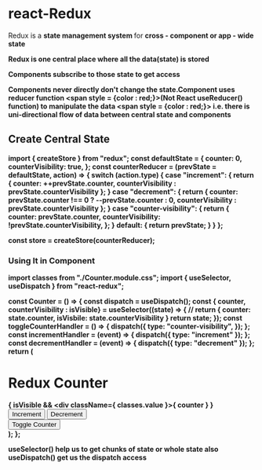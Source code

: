 # react-Redux

Redux is a <strong>state management system </strong> for <strong>cross - component or app - wide state<strong>

<strong>Redux is one central place where all the data(state) is stored</strong>

<strong>Components subscribe to those state to get access</strong>

<strong>Components never directly don't change the state.Component uses reducer function 
<span style = {color : red;}>(Not React useReducer() function)<span> to manipulate the data 
<span style = {color : red;}> i.e. there is uni-directional flow of data between central state and components<span><strong>

## Create Central State

import { createStore } from "redux";
const defaultState = {
  counter: 0,
  counterVisibility: true,
};
const counterReducer = (prevState = defaultState, action) => {
  switch (action.type) {
    case "increment": {
      return {
        counter: ++prevState.counter,
        counterVisibility : prevState.counterVisibility
      };
    }
    case "decrement": {
      return {
        counter: prevState.counter !== 0 ? --prevState.counter : 0,
        counterVisibility : prevState.counterVisibility
      };
    }
    case "counter-visibility": {
      return {
        counter: prevState.counter,
        counterVisibility: !prevState.counterVisibility,
      };
    }
    default: {
      return prevState;
    }
  }
};

const store = createStore(counterReducer);

### Using It in Component
import classes from "./Counter.module.css";
import { useSelector, useDispatch } from "react-redux";

const Counter = () => {
  const dispatch = useDispatch();
  const { counter, counterVisibility : isVisible} = useSelector((state) => {
    // return { counter: state.counter, isVisbile: state.counterVisibility }
    return state;
  });
  const toggleCounterHandler = () => {
    dispatch({
      type: "counter-visibility",
    });
  };
  const incrementHandler = (event) => {
    dispatch({ type: "increment" });
  };
  const decrementHandler = (event) => {
    dispatch({ type: "decrement" });
  };
  return (
    <main className={classes.counter}>
      <h1>Redux Counter</h1>
      { isVisible && <div className={ classes.value }>{ counter }</div> }
      <div>
        <button onClick={incrementHandler}>Increment</button>
        <button onClick={decrementHandler}>Decrement</button>
      </div>
      <button onClick={toggleCounterHandler}>Toggle Counter</button>
    </main>
  );
};

<strong>useSelector() help us to get chunks of state or whole state also</strong>
<strong>useDispatch() get us the dispatch access</strong>